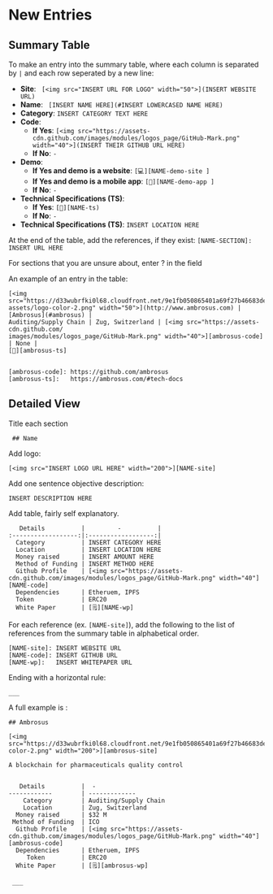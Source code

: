 # New Entries

## Summary Table

To make an entry into the summary table, where each column is separated by `|` and each row seperated by a new line:

* **Site**: ` [<img src="INSERT URL FOR LOGO" width="50">](INSERT WEBSITE URL)`
* **Name**:  `  [INSERT NAME HERE](#INSERT LOWERCASED NAME HERE) `
* **Category**:  `INSERT CATEGORY TEXT HERE`
* **Code**: 
  * **If Yes**:  `[<img src="https://assets-cdn.github.com/images/modules/logos_page/GitHub-Mark.png" width="40">](INSERT THEIR GITHUB URL HERE)`
  * **If No**: `-`
* **Demo**:
  * **If Yes and demo is a website**: `[💻][NAME-demo-site ]`
  * **If Yes and demo is a mobile app**: `[📱][NAME-demo-app ]`
  * **If No**: `-`
* **Technical Specifications (TS)**: 
  * **If Yes**: `[📃][NAME-ts)`
  * **If No**: `-`
* **Technical Specifications (TS)**: `INSERT LOCATION HERE`

At the end of the table, add the references, if they exist:
```[NAME-SECTION]: INSERT URL HERE```

For sections that you are unsure about, enter ? in the field

An example of an entry in the table:

``` 
[<img src="https://d33wubrfki0l68.cloudfront.net/9e1fb050865401a69f27b46683de38626a9372d0/9efc0/
assets/logo-color-2.png" width="50">](http://www.ambrosus.com) | [Ambrosus](#ambrosus) | 
Auditing/Supply Chain | Zug, Switzerland | [<img src="https://assets-cdn.github.com/
images/modules/logos_page/GitHub-Mark.png" width="40">][ambrosus-code] | None |
[📃][ambrosus-ts]


[ambrosus-code]: https://github.com/ambrosus
[ambrosus-ts]:   https://ambrosus.com/#tech-docs 
```


## Detailed View

Title each section 

` ## Name`

Add logo:

`[<img src="INSERT LOGO URL HERE" width="200">][NAME-site]`

Add one sentence objective description:

`INSERT DESCRIPTION HERE`

Add table, fairly self explanatory. 

```
   Details          |         -          |
:------------------:|:------------------:|
  Category          | INSERT CATEGORY HERE
  Location          | INSERT LOCATION HERE 
  Money raised      | INSERT AMOUNT HERE
  Method of Funding | INSERT METHOD HERE
  Github Profile    | [<img src="https://assets-cdn.github.com/images/modules/logos_page/GitHub-Mark.png" width="40"][NAME-code]
  Dependencies      | Etheruem, IPFS
  Token             | ERC20
  White Paper       | [🗒][NAME-wp]
```

For each reference (ex. `[NAME-site]`), add the following to the list of references from the summary table in alphabetical order.

```
[NAME-site]: INSERT WEBSITE URL
[NAME-code]: INSERT GITHUB URL
[NAME-wp]:   INSERT WHITEPAPER URL
```

Ending with a horizontal rule: 

`___`


A full example is :

```
## Ambrosus

[<img src="https://d33wubrfki0l68.cloudfront.net/9e1fb050865401a69f27b46683de38626a9372d0/9efc0/assets/logo-color-2.png" width="200">][ambrosus-site]

A blockchain for pharmaceuticals quality control
 

   Details          |  -
------------        | -------------
    Category        | Auditing/Supply Chain
    Location        | Zug, Switzerland 
  Money raised      | $32 M
 Method of Funding  | ICO
  Github Profile    | [<img src="https://assets-cdn.github.com/images/modules/logos_page/GitHub-Mark.png" width="40"][ambrosus-code]
  Dependencies      | Etheruem, IPFS
     Token          | ERC20
  White Paper       | [🗒][ambrosus-wp]
 
 ___
 ```
